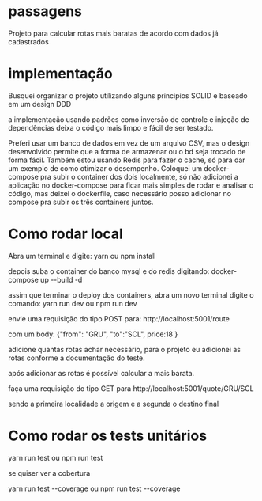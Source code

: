 # passagens

Projeto para calcular rotas mais baratas de acordo com dados já cadastrados

# implementação

Busquei organizar o projeto utilizando alguns principios SOLID e baseado em um design DDD 

a implementação usando padrões como inversão de controle e injeção de dependências deixa o código mais limpo e fácil de ser testado.

Preferi usar um banco de dados em vez de um arquivo CSV, mas o design desenvolvido permite que a forma de armazenar ou o bd seja trocado de forma fácil. 
Também estou usando Redis para fazer o cache, só para dar um exemplo de como otimizar o desempenho.
Coloquei um docker-compose pra subir o container dos dois localmente, só não adicionei a aplicação no docker-compose para ficar mais simples de rodar e analisar o código, mas deixei o dockerfile, caso necessário posso adicionar no compose pra subir os três containers juntos.

# Como rodar local

Abra um terminal e digite: yarn ou npm install

depois suba o container do banco mysql e do redis digitando: docker-compose up --build -d

assim que terminar o deploy dos containers, abra um novo terminal
digite o comando: yarn run dev ou npm run dev

envie uma requisição do tipo POST para: http://localhost:5001/route

com um body: {"from": "GRU", "to":"SCL", price:18 }

adicione quantas rotas achar necessário, para o projeto eu adicionei as rotas conforme a documentação do teste. 

após adicionar as rotas é possível calcular a mais barata.

faça uma requisição do tipo GET para http://localhost:5001/quote/GRU/SCL

sendo a primeira localidade a origem e a segunda o destino final

# Como rodar os tests unitários

yarn run test ou npm run test

se quiser ver a cobertura

yarn run test --coverage ou npm run test --coverage